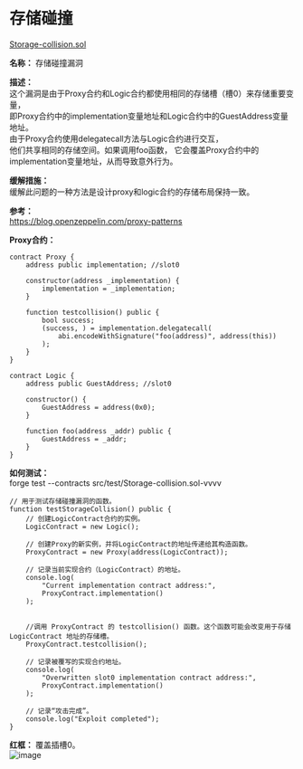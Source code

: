 # 存储碰撞  
[Storage-collision.sol](https://github.com/SunWeb3Sec/DeFiVulnLabs/blob/main/src/test/Storage-collision.sol)  

**名称：** 存储碰撞漏洞

**描述：**  
这个漏洞是由于Proxy合约和Logic合约都使用相同的存储槽（槽0）来存储重要变量，  
即Proxy合约中的implementation变量地址和Logic合约中的GuestAddress变量地址。  
由于Proxy合约使用delegatecall方法与Logic合约进行交互，  
他们共享相同的存储空间。如果调用foo函数，
它会覆盖Proxy合约中的implementation变量地址，从而导致意外行为。  

**缓解措施：**   
缓解此问题的一种方法是设计proxy和logic合约的存储布局保持一致。  

**参考：**  
https://blog.openzeppelin.com/proxy-patterns  

**Proxy合约：**  
```
contract Proxy {
    address public implementation; //slot0

    constructor(address _implementation) {
        implementation = _implementation;
    }

    function testcollision() public {
        bool success;
        (success, ) = implementation.delegatecall(
            abi.encodeWithSignature("foo(address)", address(this))
        );
    }
}

contract Logic {
    address public GuestAddress; //slot0

    constructor() {
        GuestAddress = address(0x0);
    }

    function foo(address _addr) public {
        GuestAddress = _addr;
    }
}
```
**如何测试：**  
forge test --contracts src/test/Storage-collision.sol-vvvv  
```
// 用于测试存储碰撞漏洞的函数。
function testStorageCollision() public {
    // 创建LogicContract合约的实例。
    LogicContract = new Logic();

    // 创建Proxy的新实例，并将LogicContract的地址传递给其构造函数。
    ProxyContract = new Proxy(address(LogicContract));

    // 记录当前实现合约（LogicContract）的地址。
    console.log(
        "Current implementation contract address:",
        ProxyContract.implementation()
    );

   
    //调用 ProxyContract 的 testcollision() 函数。这个函数可能会改变用于存储 LogicContract 地址的存储槽。
    ProxyContract.testcollision();

    // 记录被覆写的实现合约地址。
    console.log(
        "Overwritten slot0 implementation contract address:",
        ProxyContract.implementation()
    );

    // 记录“攻击完成”。
    console.log("Exploit completed");
}
```
**红框：** 覆盖插槽0。  
![image](https://web3sec.notion.site/image/https%3A%2F%2Fs3-us-west-2.amazonaws.com%2Fsecure.notion-static.com%2Fc2707314-2098-477d-a55e-b5beb4301636%2FUntitled.png?table=block&id=32bfcdcc-533a-44a6-bc11-2f873408fffa&spaceId=369b5001-5511-4fe6-a099-48af1d841f20&width=2000&userId=&cache=v2)